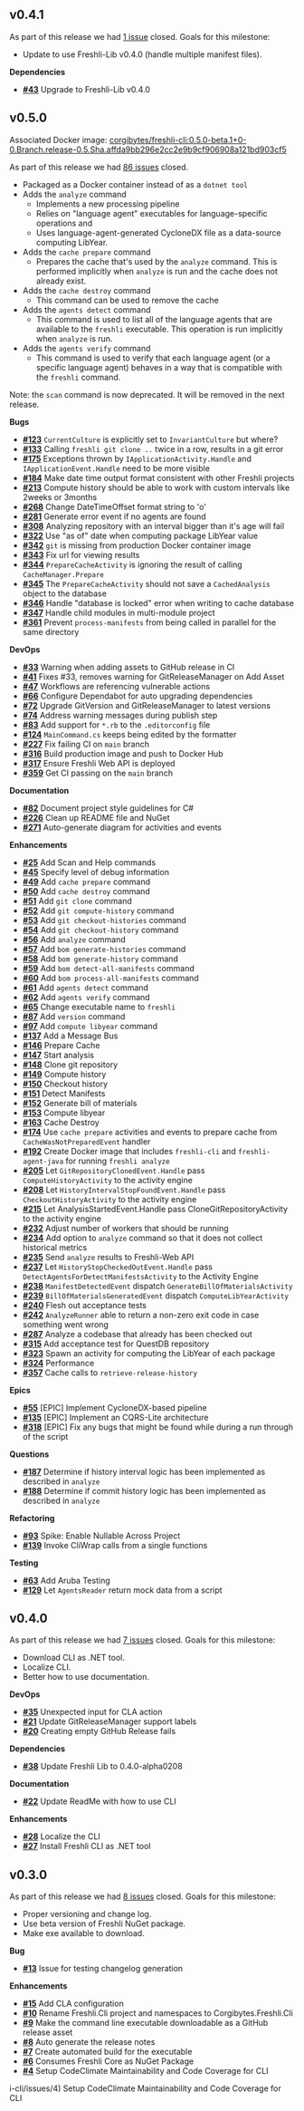 ## v0.4.1


As part of this release we had [1 issue](https://github.com/corgibytes/freshli-cli/milestone/4?closed=1) closed.
Goals for this milestone:
- Update to use Freshli-Lib v0.4.0 (handle multiple manifest files).

__Dependencies__

- [__#43__](https://github.com/corgibytes/freshli-cli/pull/43) Upgrade to Freshli-Lib v0.4.0


## v0.5.0
Associated Docker image: [corgibytes/freshli-cli:0.5.0-beta.1+0-0.Branch.release-0.5.Sha.affda9bb296e2cc2e9b9cf906908a121bd903cf5](https://hub.docker.com/r/corgibytes/freshli-cli/tags?page=1name=0.5.0-beta.1+0-0.Branch.release-0.5.Sha.affda9bb296e2cc2e9b9cf906908a121bd903cf5)

As part of this release we had [86 issues](https://github.com/corgibytes/freshli-cli/milestone/3?closed=1) closed.

- Packaged as a Docker container instead of as a `dotnet tool`
- Adds the `analyze` command
    - Implements a new processing pipeline
    - Relies on "language agent" executables for language-specific operations and 
    - Uses language-agent-generated CycloneDX file as a data-source computing LibYear.
- Adds the `cache prepare` command
    - Prepares the cache that's used by the `analyze` command. This is performed implicitly when `analyze` is run and the cache does not already exist.
- Adds the `cache destroy` command
    - This command can be used to remove the cache
- Adds the `agents detect` command
    - This command is used to list all of the language agents that are available to the `freshli` executable. This operation is run implicitly when `analyze` is run.
- Adds the `agents verify` command
    - This command is used to verify that each language agent (or a specific language agent) behaves in a way that is compatible with the `freshli` command.

Note: the `scan` command is now deprecated. It will be removed in the next release.



__Bugs__

- [__#123__](https://github.com/corgibytes/freshli-cli/issues/123) `CurrentCulture` is explicitly set to `InvariantCulture` but where?
- [__#133__](https://github.com/corgibytes/freshli-cli/issues/133) Calling `freshli git clone ..` twice in a row, results in a git error
- [__#175__](https://github.com/corgibytes/freshli-cli/issues/175) Exceptions thrown by `IApplicationActivity.Handle` and `IApplicationEvent.Handle` need to be more visible
- [__#184__](https://github.com/corgibytes/freshli-cli/issues/184) Make date time output format consistent with other Freshli projects
- [__#213__](https://github.com/corgibytes/freshli-cli/issues/213) Compute history should be able to work with custom intervals like 2weeks or 3months
- [__#268__](https://github.com/corgibytes/freshli-cli/issues/268) Change DateTimeOffset format string to 'o'
- [__#281__](https://github.com/corgibytes/freshli-cli/issues/281) Generate error event if no agents are found
- [__#308__](https://github.com/corgibytes/freshli-cli/issues/308) Analyzing repository with an interval bigger than it's age will fail
- [__#322__](https://github.com/corgibytes/freshli-cli/issues/322) Use "as of" date when computing package LibYear value
- [__#342__](https://github.com/corgibytes/freshli-cli/issues/342) `git` is missing from production Docker container image
- [__#343__](https://github.com/corgibytes/freshli-cli/issues/343) Fix url for viewing results
- [__#344__](https://github.com/corgibytes/freshli-cli/issues/344) `PrepareCacheActivity` is ignoring the result of calling `CacheManager.Prepare`
- [__#345__](https://github.com/corgibytes/freshli-cli/issues/345) The `PrepareCacheActivity` should not save a `CachedAnalysis` object to the database
- [__#346__](https://github.com/corgibytes/freshli-cli/issues/346) Handle "database is locked" error when writing to cache database
- [__#347__](https://github.com/corgibytes/freshli-cli/issues/347) Handle child modules in multi-module project
- [__#361__](https://github.com/corgibytes/freshli-cli/issues/361) Prevent `process-manifests` from being called in parallel for the same directory

__DevOps__

- [__#33__](https://github.com/corgibytes/freshli-cli/issues/33) Warning when adding assets to GitHub release in CI
- [__#41__](https://github.com/corgibytes/freshli-cli/pull/41) Fixes #33, removes warning for GitReleaseManager on Add Asset
- [__#47__](https://github.com/corgibytes/freshli-cli/issues/47) Workflows are referencing vulnerable actions
- [__#66__](https://github.com/corgibytes/freshli-cli/issues/66) Configure Dependabot for auto upgrading dependencies
- [__#72__](https://github.com/corgibytes/freshli-cli/issues/72) Upgrade GitVersion and GitReleaseManager to latest versions
- [__#74__](https://github.com/corgibytes/freshli-cli/issues/74) Address warning messages during publish step
- [__#83__](https://github.com/corgibytes/freshli-cli/issues/83) Add support for `*.rb` to the `.editorconfig` file
- [__#124__](https://github.com/corgibytes/freshli-cli/issues/124) `MainCommand.cs` keeps being edited by the formatter
- [__#227__](https://github.com/corgibytes/freshli-cli/issues/227) Fix failing CI on `main` branch
- [__#316__](https://github.com/corgibytes/freshli-cli/issues/316) Build production image and push to Docker Hub
- [__#317__](https://github.com/corgibytes/freshli-cli/issues/317) Ensure Freshli Web API is deployed
- [__#359__](https://github.com/corgibytes/freshli-cli/issues/359) Get CI passing on the `main` branch

__Documentation__

- [__#82__](https://github.com/corgibytes/freshli-cli/issues/82) Document project style guidelines for C#
- [__#226__](https://github.com/corgibytes/freshli-cli/issues/226) Clean up README file and NuGet
- [__#271__](https://github.com/corgibytes/freshli-cli/issues/271) Auto-generate diagram for activities and events

__Enhancements__

- [__#25__](https://github.com/corgibytes/freshli-cli/issues/25) Add Scan and Help commands
- [__#45__](https://github.com/corgibytes/freshli-cli/issues/45) Specify level of debug information
- [__#49__](https://github.com/corgibytes/freshli-cli/issues/49) Add `cache prepare` command
- [__#50__](https://github.com/corgibytes/freshli-cli/issues/50) Add `cache destroy` command
- [__#51__](https://github.com/corgibytes/freshli-cli/issues/51) Add `git clone` command
- [__#52__](https://github.com/corgibytes/freshli-cli/issues/52) Add `git compute-history` command
- [__#53__](https://github.com/corgibytes/freshli-cli/issues/53) Add `git checkout-histories` command
- [__#54__](https://github.com/corgibytes/freshli-cli/issues/54) Add `git checkout-history` command
- [__#56__](https://github.com/corgibytes/freshli-cli/issues/56) Add `analyze` command
- [__#57__](https://github.com/corgibytes/freshli-cli/issues/57) Add `bom generate-histories` command
- [__#58__](https://github.com/corgibytes/freshli-cli/issues/58) Add `bom generate-history` command
- [__#59__](https://github.com/corgibytes/freshli-cli/issues/59) Add `bom detect-all-manifests` command
- [__#60__](https://github.com/corgibytes/freshli-cli/issues/60) Add `bom process-all-manifests` command
- [__#61__](https://github.com/corgibytes/freshli-cli/issues/61) Add `agents detect` command
- [__#62__](https://github.com/corgibytes/freshli-cli/issues/62) Add `agents verify` command
- [__#65__](https://github.com/corgibytes/freshli-cli/issues/65) Change executable name to `freshli`
- [__#87__](https://github.com/corgibytes/freshli-cli/issues/87) Add `version` command
- [__#97__](https://github.com/corgibytes/freshli-cli/issues/97) Add `compute libyear` command
- [__#137__](https://github.com/corgibytes/freshli-cli/issues/137) Add a Message Bus
- [__#146__](https://github.com/corgibytes/freshli-cli/issues/146) Prepare Cache
- [__#147__](https://github.com/corgibytes/freshli-cli/issues/147) Start analysis
- [__#148__](https://github.com/corgibytes/freshli-cli/issues/148) Clone git repository
- [__#149__](https://github.com/corgibytes/freshli-cli/issues/149) Compute history
- [__#150__](https://github.com/corgibytes/freshli-cli/issues/150) Checkout history
- [__#151__](https://github.com/corgibytes/freshli-cli/issues/151) Detect Manifests
- [__#152__](https://github.com/corgibytes/freshli-cli/issues/152) Generate bill of materials
- [__#153__](https://github.com/corgibytes/freshli-cli/issues/153) Compute libyear
- [__#163__](https://github.com/corgibytes/freshli-cli/issues/163) Cache Destroy
- [__#174__](https://github.com/corgibytes/freshli-cli/issues/174) Use `cache prepare` activities and events to prepare cache from `CacheWasNotPreparedEvent` handler
- [__#192__](https://github.com/corgibytes/freshli-cli/issues/192) Create Docker image that includes `freshli-cli` and `freshli-agent-java` for running `freshli analyze`
- [__#205__](https://github.com/corgibytes/freshli-cli/issues/205) Let `GitRepositoryClonedEvent.Handle` pass `ComputeHistoryActivity` to the activity engine
- [__#208__](https://github.com/corgibytes/freshli-cli/issues/208) Let `HistoryIntervalStopFoundEvent.Handle` pass `CheckoutHistoryActivity` to the activity engine
- [__#215__](https://github.com/corgibytes/freshli-cli/issues/215) Let AnalysisStartedEvent.Handle pass CloneGitRepositoryActivity to the activity engine
- [__#232__](https://github.com/corgibytes/freshli-cli/issues/232) Adjust number of workers that should be running
- [__#234__](https://github.com/corgibytes/freshli-cli/issues/234) Add option to `analyze` command so that it does not collect historical metrics
- [__#235__](https://github.com/corgibytes/freshli-cli/issues/235) Send `analyze` results to Freshli-Web API
- [__#237__](https://github.com/corgibytes/freshli-cli/issues/237) Let `HistoryStopCheckedOutEvent.Handle` pass `DetectAgentsForDetectManifestsActivity` to the Activity Engine
- [__#238__](https://github.com/corgibytes/freshli-cli/issues/238) `ManifestDetectedEvent` dispatch `GenerateBillOfMaterialsActivity`
- [__#239__](https://github.com/corgibytes/freshli-cli/issues/239) `BillOfMaterialsGeneratedEvent` dispatch `ComputeLibYearActivity`
- [__#240__](https://github.com/corgibytes/freshli-cli/issues/240) Flesh out acceptance tests
- [__#242__](https://github.com/corgibytes/freshli-cli/issues/242) `AnalyzeRunner` able to return a non-zero exit code in case something went wrong
- [__#287__](https://github.com/corgibytes/freshli-cli/issues/287) Analyze a codebase that already has been checked out
- [__#315__](https://github.com/corgibytes/freshli-cli/issues/315) Add acceptance test for QuestDB repository
- [__#323__](https://github.com/corgibytes/freshli-cli/issues/323) Spawn an activity for computing the LibYear of each package
- [__#324__](https://github.com/corgibytes/freshli-cli/issues/324) Performance
- [__#357__](https://github.com/corgibytes/freshli-cli/issues/357) Cache calls to `retrieve-release-history`

__Epics__

- [__#55__](https://github.com/corgibytes/freshli-cli/issues/55) [EPIC] Implement CycloneDX-based pipeline
- [__#135__](https://github.com/corgibytes/freshli-cli/issues/135) [EPIC] Implement an CQRS-Lite architecture
- [__#318__](https://github.com/corgibytes/freshli-cli/issues/318) [EPIC] Fix any bugs that might be found while during a run through of the script

__Questions__

- [__#187__](https://github.com/corgibytes/freshli-cli/issues/187) Determine if history interval logic has been implemented as described in `analyze`
- [__#188__](https://github.com/corgibytes/freshli-cli/issues/188) Determine if commit history logic has been implemented as described in `analyze`

__Refactoring__

- [__#93__](https://github.com/corgibytes/freshli-cli/issues/93) Spike: Enable Nullable Across Project
- [__#139__](https://github.com/corgibytes/freshli-cli/issues/139) Invoke CliWrap calls from a single functions

__Testing__

- [__#63__](https://github.com/corgibytes/freshli-cli/issues/63) Add Aruba Testing
- [__#129__](https://github.com/corgibytes/freshli-cli/issues/129) Let `AgentsReader` return mock data from a script

## v0.4.0


As part of this release we had [7 issues](https://github.com/corgibytes/freshli-cli/milestone/2?closed=1) closed.
Goals for this milestone:

- Download CLI as .NET tool.
- Localize CLI.
- Better how to use documentation.

__DevOps__

- [__#35__](https://github.com/corgibytes/freshli-cli/issues/35) Unexpected input for CLA action
- [__#21__](https://github.com/corgibytes/freshli-cli/issues/21) Update GitReleaseManager support labels
- [__#20__](https://github.com/corgibytes/freshli-cli/issues/20) Creating empty GitHub Release fails

__Dependencies__

- [__#38__](https://github.com/corgibytes/freshli-cli/issues/38) Update Freshli Lib to 0.4.0-alpha0208

__Documentation__

- [__#22__](https://github.com/corgibytes/freshli-cli/issues/22) Update ReadMe with how to use CLI

__Enhancements__

- [__#28__](https://github.com/corgibytes/freshli-cli/issues/28) Localize the CLI
- [__#27__](https://github.com/corgibytes/freshli-cli/issues/27) Install Freshli CLI as .NET tool


## v0.3.0


As part of this release we had [8 issues](https://github.com/corgibytes/freshli-cli/milestone/1?closed=1) closed.
Goals for this milestone:

- Proper versioning and change log.
- Use beta version of Freshli NuGet package.
- Make exe available to download.

__Bug__

- [__#13__](https://github.com/corgibytes/freshli-cli/issues/13) Issue for testing changelog generation

__Enhancements__

- [__#15__](https://github.com/corgibytes/freshli-cli/issues/15) Add CLA configuration
- [__#10__](https://github.com/corgibytes/freshli-cli/issues/10) Rename Freshli.Cli project and namespaces to Corgibytes.Freshli.Cli
- [__#9__](https://github.com/corgibytes/freshli-cli/issues/9) Make the command line executable downloadable as a GitHub release asset
- [__#8__](https://github.com/corgibytes/freshli-cli/issues/8) Auto generate the release notes
- [__#7__](https://github.com/corgibytes/freshli-cli/issues/7) Create automated build for the executable
- [__#6__](https://github.com/corgibytes/freshli-cli/pull/6) Consumes Freshli Core as NuGet Package
- [__#4__](https://github.com/corgibytes/freshli-cli/issues/4) Setup CodeClimate Maintainability and Code Coverage for CLI


i-cli/issues/4) Setup CodeClimate Maintainability and Code Coverage for CLI


